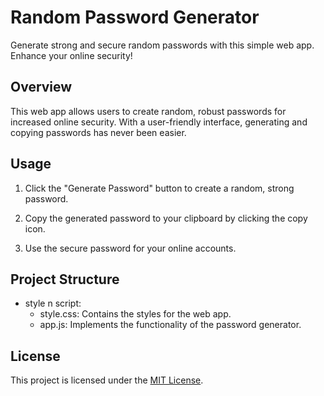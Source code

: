 # Random Password Generator

Generate strong and secure random passwords with this simple web app. Enhance your online security!

## Overview

This web app allows users to create random, robust passwords for increased online security. With a user-friendly interface, generating and copying passwords has never been easier.

## Usage

1. Click the "Generate Password" button to create a random, strong password.

2. Copy the generated password to your clipboard by clicking the copy icon.

3. Use the secure password for your online accounts.

## Project Structure
- style n script:
    - style.css: Contains the styles for the web app.
    - app.js: Implements the functionality of the password generator.

## License
This project is licensed under the [MIT License](LICENSE).